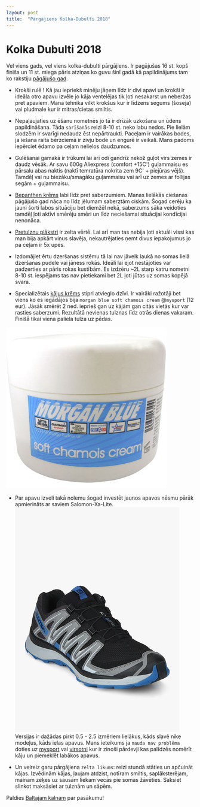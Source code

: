 ```yaml
---
layout: post
title:  "Pārgājiens Kolka-Dubulti 2018"
---
```


Kolka Dubulti 2018
===================

Vel viens gads, vel viens kolka-dubulti pārgājiens. Ir pagājušas 16 st. kopš finiša un 11 st. miega pāris atziņas ko guvu šinī gadā kā papildinājums tam ko rakstiju [pāgājušo gad](https://ogavrisevs.github.io/2017/06/29/Kolka-Dubulti/).

* Krokši rulē ! Kā jau iepriekš minēju jāņem līdz ir divi apavi un krokši ir ideāla otro apavu izvēle jo kāja ventelējas tik ļoti nesakarst un neberžas pret apaviem. Mana tehnika vilkt krokšus kur ir līdzens segums (šoseja) vai pludmale kur ir mitras/cietas smiltis.

* Nepaļaujaties uz ēšanu nometnēs jo tā ir drīzāk uzkošana un ūdens papildināšana. Tāda `sarīšanās` reizi 8-10 st. neko labu nedos. Pie lielām slodzēm ir svarīgi nedaudz ēst nepārtraukti. Paceļam ir vairākas bodes, ja iešana raita bērzciemā ir zivju bode un engurē ir veikali. Mans padoms iepērciet ēdamo pa ceļam nelielos daudzumos.

* Gulēšanai gamakā ir trūkumi lai arī odi gandrīz nekož guļot virs zemes ir daudz vēsāk. Ar savu 600g Aliexpress (comfort +15C') guļammaisu es pārsalu abas naktis (naktī temratūra nokrita zem 9C' + piejūras vējš). Tamdēļ vai nu biezāku/smagāku guļammaisu vai arī uz zemes ar follijas segām + guļammaisu.  

* [Bepanthen krēms](http://www.bepanthen.lv/lv/bepanthen-formas/bezrecepsu-zales/sausa-un-jutiga-ada/bepanthen-krems/) labi līdz pret saberzumiem. Manas lielākās ciešanas pāgājušo gad nāca no līdz jēlumam saberztām ciskām. Šogad cerēju ka jauni šorti labos situāciju bet diemžēl nekā, saberzums sāka veidoties tamdēļ ļoti aktīvi smērēju smēri un līdz neciešamai situācijai kondīcijai nenonāca.

* [Pretulznu plākstri](https://www.apotheka.lv/johnsons-compeed-plaksteri-tulznam-mix-n5-pmm0119952lv) ir zelta vērtē. Lai arī man tas nebija ļoti aktuāli vissi kas man bija apkārt viņus slavēja, nekautrējaties ņemt divus iepakojumus jo pa ceļam ir 5x upes.

* Izdomājiet ērtu dzeršanas sistēmu tā lai nav jāvelk laukā no somas lielā dzeršanas pudele vai jāness rokās. Ideāli lai ejot nestājoties var padzerties ar pāris rokas kustībām. Es izdzēru ~2L starp katru nometni 8-10 st. iespējams tas nav pietiekami bet 2L ļoti jūtas uz somas kopējā svara.

* Specializētais [kājus krēms](https://www.mysport.lv/lv/morgan-blue-soft-chamois-cream-200ml-pret-noberzumiem.html) stipri atvieglo dzīvi. Ir vairāki ražotāji bet viens ko es iegādājos bija `morgan blue soft chamois cream` @`mysport` (12 eur). Jāsāk smērēt 2 ned. ieprieš gan uz kājām gan citās vietās kur var rasties saberzumi. Rezultātā nevienas tulznas līdz otrās dienas vakaram. Finišā tikai viena paliela tulza uz pēdas.   

![Krēms](/images/2018-05-29-Kolka-Dubulti-2018/morgan-blue-soft-chamois-cream.jpg)

* Par apavu izveli takā nolemu šogad investēt jaunos apavos nēsmu pārāk apmierināts ar saviem Salomon-Xa-Lite. ![Salomon-Xa-Lite](/images/2018-05-29-Kolka-Dubulti-2018/Salomon-Xa-Lite-Black-Running-Shoes.jpg)
Versijas ir dažādas pirkt 0.5 - 2.5 izmēriem lielākus, kāds slavē nike modeļus, kāds ielas apavus. Mans ieteikums ja `nauda nav problēma` doties uz [mysport](https://www.mysport.lv/) vai [virsotni](https://virsotne.lv/lv/) kur ir zinoši pārdevji kas palīdzēs nomērīt kāju un piemeklēt labākos apavus.

* Un velreiz garu pārgājiena `zelta likums`: reizi stundā stāties un apčuināt kājas. Izvēdinām kājas, ļaujam atdzist, notīram smiltis, saplāksterējam, mainam zeķes uz sausām liekam vecās pie somas žāvēties. Saksiet slinkot maksāsiet ar tulznām un sāpēm.


Paldies [Baltajam kalnam](https://kolkadubulti.lv/) par pasākumu!   
